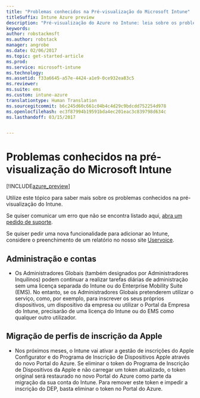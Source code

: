 ```yaml
---
title: "Problemas conhecidos na Pré-visualização do Microsoft Intune"
titleSuffix: Intune Azure preview
description: "Pré-visualização do Azure no Intune: leia sobre os problemas conhecidos na pré-visualização"
keywords: 
author: robstackmsft
ms.author: robstack
manager: angrobe
ms.date: 02/06/2017
ms.topic: get-started-article
ms.prod: 
ms.service: microsoft-intune
ms.technology: 
ms.assetid: f33a6645-a57e-4424-a1e9-0ce932ea83c5
ms.reviewer: 
ms.suite: ems
ms.custom: intune-azure
translationtype: Human Translation
ms.sourcegitcommit: b6c245d60c661c04b4c4d29c9bdcdd752254d978
ms.openlocfilehash: ec3f87994b19591bda4ec201eac3c839798d634c
ms.lasthandoff: 03/15/2017


---
```


# <a name="known-issues-in-the-microsoft-intune-preview"></a>Problemas conhecidos na pré-visualização do Microsoft Intune


[!INCLUDE[azure_preview](../includes/azure_preview.md)]


Utilize este tópico para saber mais sobre os problemas conhecidos na pré-visualização do Intune.

Se quiser comunicar um erro que não se encontra listado aqui, [abra um pedido de suporte](https://docs.microsoft.com/intune/troubleshoot/how-to-get-support-for-microsoft-intune).

Se quiser pedir uma nova funcionalidade para adicionar ao Intune, considere o preenchimento de um relatório no nosso site [Uservoice](https://microsoftintune.uservoice.com/forums/291681-ideas/category/189016-azure-admin-console).

## <a name="administration-and-accounts"></a>Administração e contas

- Os Administradores Globais (também designados por Administradores Inquilinos) podem continuar a realizar tarefas diárias de administração sem uma licença separada do Intune ou do Enterprise Mobility Suite (EMS). No entanto, se os Administradores Globais pretenderem utilizar o serviço, como, por exemplo, para inscrever os seus próprios dispositivos, um dispositivo da empresa ou utilizar o Portal da Empresa do Intune, precisarão de uma licença do Intune ou do EMS como qualquer outro utilizador.

## <a name="apple-enrollment-profile-migration"></a>Migração de perfis de inscrição da Apple
- Nos próximos meses, o Intune vai ativar a gestão de inscrições do Apple Configurator e do Programa de Inscrição de Dispositivos Apple através do novo Portal do Azure. Se eliminar o token do Programa de Inscrição de Dispositivos da Apple e não carregar um token atualizado, o token original será restaurado no novo Portal do Azure como parte da migração da sua conta do Intune. Para remover este token e impedir a inscrição do DEP, basta eliminar o token no Portal do Azure. 

